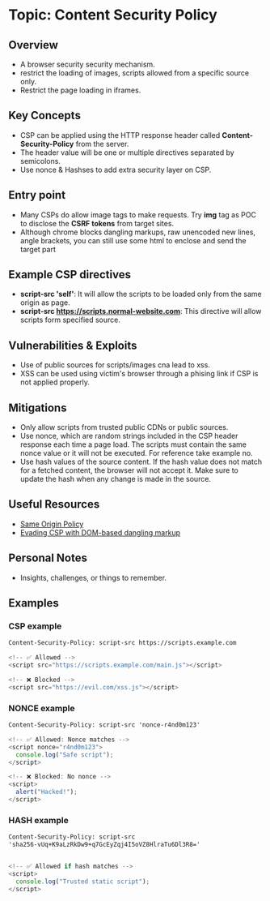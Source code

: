 # Topic: Content Security Policy

## Overview

- A browser security security mechanism.
- restrict the loading of images, scripts allowed from a specific source only.
- Restrict the page loading in iframes.

## Key Concepts

- CSP can be applied using the HTTP response header called
  **Content-Security-Policy** from the server.
- The header value will be one or multiple directives separated by semicolons.
- Use nonce & Hashses to add extra security layer on CSP.

## Entry point

- Many CSPs do allow image tags to make requests. Try **img** tag as POC to
  disclose the **CSRF tokens** from target sites.
- Although chrome blocks dangling markups, raw unencoded new lines, angle
  brackets, you can still use some html to enclose and send the target part

## Example CSP directives

- **script-src 'self'**: It will allow the scripts to be loaded only from the
  same origin as page.
- **script-src https://scripts.normal-website.com**: This directive will allow
  scripts form specified source.

## Vulnerabilities & Exploits

- Use of public sources for scripts/images cna lead to xss.
- XSS can be used using victim's browser through a phising link if CSP is not
  applied properly.

## Mitigations

- Only allow scripts from trusted public CDNs or public sources.
- Use nonce, which are random strings included in the CSP header response each
  time a page load. The scripts must contain the same nonce value or it will not
  be executed. For reference take example no.
- Use hash values of the source content. If the hash value does not match for a
  fetched content, the browser will not accept it. Make sure to update the hash
  when any change is made in the source.

## Useful Resources

- [Same Origin Policy](https://portswigger.net/web-security/cors/same-origin-policy)
- [Evading CSP with DOM-based dangling markup]()

## Personal Notes

- Insights, challenges, or things to remember.

## Examples

### CSP example

```html
Content-Security-Policy: script-src https://scripts.example.com
```

```javascript
<!-- ✅ Allowed -->
<script src="https://scripts.example.com/main.js"></script>

<!-- ❌ Blocked -->
<script src="https://evil.com/xss.js"></script>
```

### NONCE example

```html
Content-Security-Policy: script-src 'nonce-r4nd0m123'
```

```javascript
<!-- ✅ Allowed: Nonce matches -->
<script nonce="r4nd0m123">
  console.log("Safe script");
</script>

<!-- ❌ Blocked: No nonce -->
<script>
  alert("Hacked!");
</script>
```

### HASH example

```html
Content-Security-Policy: script-src
'sha256-vUq+K9aLzRkDw9+q7GcEyZqj4I5oVZ8HlraTu6Dl3R8='
```

```javascript

<!-- ✅ Allowed if hash matches -->
<script>
  console.log("Trusted static script");
</script>


```

